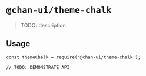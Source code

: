 # `@chan-ui/theme-chalk`

> TODO: description

## Usage

```
const themeChalk = require('@chan-ui/theme-chalk');

// TODO: DEMONSTRATE API
```
